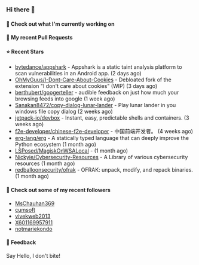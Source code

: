 ### Hi there 👋

#### 👷 Check out what I'm currently working on

#### 🔨 My recent Pull Requests


#### ⭐ Recent Stars

- [bytedance/appshark](https://github.com/bytedance/appshark) - Appshark is a static taint analysis platform to scan vulnerabilities in an Android app. (2 days ago)
- [OhMyGuus/I-Dont-Care-About-Cookies](https://github.com/OhMyGuus/I-Dont-Care-About-Cookies) - Debloated fork of the extension &#34;I don&#39;t care about cookies&#34; (WIP) (3 days ago)
- [berthubert/googerteller](https://github.com/berthubert/googerteller) - audible feedback on just how much your browsing feeds into google (1 week ago)
- [Sanakan8472/copy-dialog-lunar-lander](https://github.com/Sanakan8472/copy-dialog-lunar-lander) - Play lunar lander in you windows file copy dialog (2 weeks ago)
- [jetpack-io/devbox](https://github.com/jetpack-io/devbox) - Instant, easy, predictable shells and containers. (3 weeks ago)
- [f2e-developer/chinese-f2e-developer](https://github.com/f2e-developer/chinese-f2e-developer) - 中国前端开发者。 (4 weeks ago)
- [erg-lang/erg](https://github.com/erg-lang/erg) - A statically typed language that can deeply improve the Python ecosystem (1 month ago)
- [LSPosed/MagiskOnWSALocal](https://github.com/LSPosed/MagiskOnWSALocal) -  (1 month ago)
- [Nickyie/Cybersecurity-Resources](https://github.com/Nickyie/Cybersecurity-Resources) - A Library of various cybersecurity resources (1 month ago)
- [redballoonsecurity/ofrak](https://github.com/redballoonsecurity/ofrak) - OFRAK: unpack, modify, and repack binaries. (1 month ago)

#### 👯 Check out some of my recent followers

- [MsChauhan369](https://github.com/MsChauhan369)
- [cumsoft](https://github.com/cumsoft)
- [vivekweb2013](https://github.com/vivekweb2013)
- [X601169957911](https://github.com/X601169957911)
- [notmariekondo](https://github.com/notmariekondo)

#### 💬 Feedback

Say Hello, I don't bite!